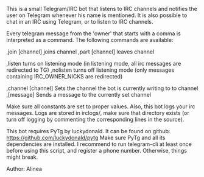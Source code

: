 This is a small Telegram/IRC bot that listens to IRC channels and notifies the user on Telegram 
whenever his name is mentioned. It is also possible to chat in an IRC using Telegram, or to listen
to IRC channels. 

Every telegram message from the 'owner' that starts with a comma is interpreted as a command. The
following commands are available:

,join [channel]       joins channel
,part [channel]       leaves channel 

,listen               turns on listening mode (in listening mode, all irc messages are redirected to TG)
,nolisten             turns off listening mode (only messages containing IRC_OWNER_NICKS are redirected)

,channel [channel]    Sets the channel the bot is currently writing to to channel
,[message]            Sends a message to the currently set channel

Make sure all constants are set to proper values.
Also, this bot logs your irc messages. Logs are stored in irclogs/, make sure that directory exists (or
turn off logging by commenting the corresponding lines in the source).

This bot requires PyTg by luckydonald. It can be found on github: 
https://github.com/luckydonald/pytg
Make sure PyTg and all its dependencies are installed. I recommend to run telegram-cli at least
once before using this script, and register a phone number. Otherwise, things might break.

Author: Alinea
